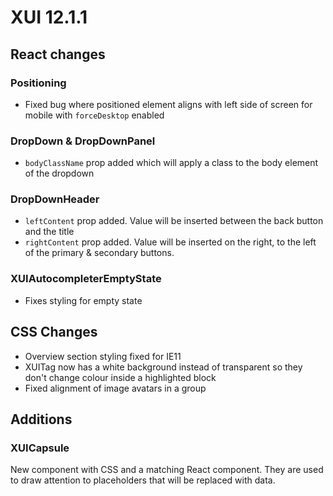 # XUI 12.1.1

## React changes

### Positioning

- Fixed bug where positioned element aligns with left side of screen for mobile with `forceDesktop` enabled

### DropDown & DropDownPanel

- `bodyClassName` prop added which will apply a class to the body element of the dropdown

### DropDownHeader

- `leftContent` prop added. Value will be inserted between the back button and the title
- `rightContent` prop added. Value will be inserted on the right, to the left of the primary & secondary buttons.

### XUIAutocompleterEmptyState

- Fixes styling for empty state

## CSS Changes

- Overview section styling fixed for IE11
- XUITag now has a white background instead of transparent so they don't change colour inside a highlighted block
- Fixed alignment of image avatars in a group

## Additions

### XUICapsule

New component with CSS and a matching React component. They are used to draw attention to placeholders that will be replaced with data.
